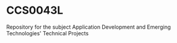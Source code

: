 # CCS0043L
Repository for the subject Application Development and Emerging Technologies' Technical Projects
